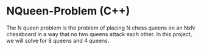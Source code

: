 # NQueen-Problem (C++)
The N queen problem is the problem of placing N chess queens on an NxN chessboard in a way that no two queens attack each other. In this project, we will solve for 8 queens and 4 queens. 
